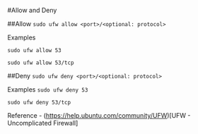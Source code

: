 #Allow and Deny 

##Allow
`sudo ufw allow <port>/<optional: protocol>`

Examples

`sudo ufw allow 53`

`sudo ufw allow 53/tcp`

##Deny
`sudo ufw deny <port>/<optional: protocol>`

Examples
`sudo ufw deny 53`

`sudo ufw deny 53/tcp`

Reference  - (https://help.ubuntu.com/community/UFW)[UFW - Uncomplicated Firewall]



